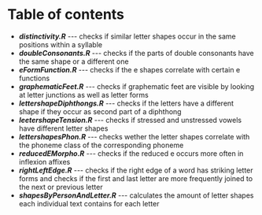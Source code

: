 # Table of contents

- ***distinctivity.R*** --- checks if similar letter shapes occur in the same positions within a syllable  
- ***doubleConsonants.R*** --- checks if the parts of double consonants have the same shape or a different one  
- ***eFormFunction.R*** --- checks if the e shapes correlate with certain e functions  
- ***graphematicFeet.R*** --- checks if graphematic feet are visible by looking at letter junctions as well as letter forms   
- ***lettershapeDiphthongs.R*** --- checks if the letters have a different shape if they occur as second part of a diphthong  
- ***leetershapeTension.R*** --- checks if stressed and unstressed vowels have different letter shapes
- ***lettershapesPhon.R*** --- checks wether the letter shapes correlate with the phoneme class of the corresponding phoneme  
- ***reducedEMorpho.R*** --- checks if the reduced e occurs more often in inflexion affixes   
- ***rightLeftEdge.R*** --- checks if the right edge of a word has striking letter forms and checks if the first and last letter are more frequently joined to the next or previous letter   
- ***shapesByPersonAndLetter.R*** --- calculates the amount of letter shapes each individual text contains for each letter      
